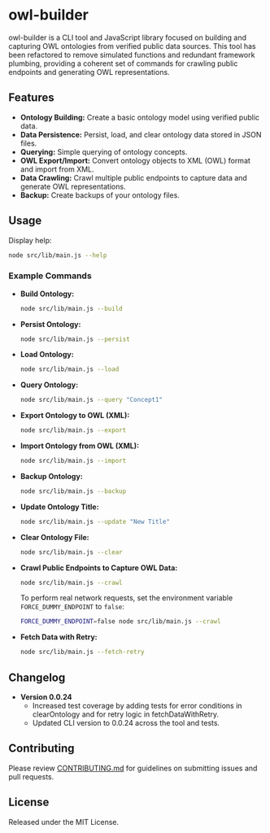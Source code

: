 # owl-builder

owl-builder is a CLI tool and JavaScript library focused on building and capturing OWL ontologies from verified public data sources. This tool has been refactored to remove simulated functions and redundant framework plumbing, providing a coherent set of commands for crawling public endpoints and generating OWL representations.

## Features

- **Ontology Building:** Create a basic ontology model using verified public data.
- **Data Persistence:** Persist, load, and clear ontology data stored in JSON files.
- **Querying:** Simple querying of ontology concepts.
- **OWL Export/Import:** Convert ontology objects to XML (OWL) format and import from XML.
- **Data Crawling:** Crawl multiple public endpoints to capture data and generate OWL representations.
- **Backup:** Create backups of your ontology files.

## Usage

Display help:

```bash
node src/lib/main.js --help
```

### Example Commands

- **Build Ontology:**
  ```bash
  node src/lib/main.js --build
  ```
- **Persist Ontology:**
  ```bash
  node src/lib/main.js --persist
  ```
- **Load Ontology:**
  ```bash
  node src/lib/main.js --load
  ```
- **Query Ontology:**
  ```bash
  node src/lib/main.js --query "Concept1"
  ```
- **Export Ontology to OWL (XML):**
  ```bash
  node src/lib/main.js --export
  ```
- **Import Ontology from OWL (XML):**
  ```bash
  node src/lib/main.js --import
  ```
- **Backup Ontology:**
  ```bash
  node src/lib/main.js --backup
  ```
- **Update Ontology Title:**
  ```bash
  node src/lib/main.js --update "New Title"
  ```
- **Clear Ontology File:**
  ```bash
  node src/lib/main.js --clear
  ```
- **Crawl Public Endpoints to Capture OWL Data:**
  ```bash
  node src/lib/main.js --crawl
  ```
  To perform real network requests, set the environment variable `FORCE_DUMMY_ENDPOINT` to `false`:
  ```bash
  FORCE_DUMMY_ENDPOINT=false node src/lib/main.js --crawl
  ```
- **Fetch Data with Retry:**
  ```bash
  node src/lib/main.js --fetch-retry
  ```

## Changelog

- **Version 0.0.24**
  - Increased test coverage by adding tests for error conditions in clearOntology and for retry logic in fetchDataWithRetry.
  - Updated CLI version to 0.0.24 across the tool and tests.

## Contributing

Please review [CONTRIBUTING.md](CONTRIBUTING.md) for guidelines on submitting issues and pull requests.

## License

Released under the MIT License.
